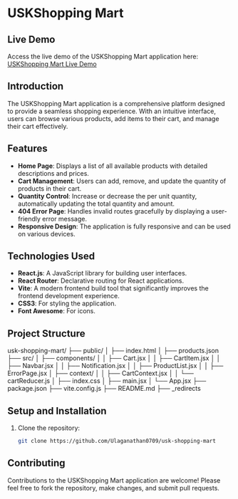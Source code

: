 # USKShopping Mart

## Live Demo
Access the live demo of the USKShopping Mart application here: [USKShopping Mart Live Demo](https://your-live-demo-link.com)

## Introduction
The USKShopping Mart application is a comprehensive platform designed to provide a seamless shopping experience. With an intuitive interface, users can browse various products, add items to their cart, and manage their cart effectively.

## Features
- **Home Page**: Displays a list of all available products with detailed descriptions and prices.
- **Cart Management**: Users can add, remove, and update the quantity of products in their cart.
- **Quantity Control**: Increase or decrease the per unit quantity, automatically updating the total quantity and amount.
- **404 Error Page**: Handles invalid routes gracefully by displaying a user-friendly error message.
- **Responsive Design**: The application is fully responsive and can be used on various devices.

## Technologies Used
- **React.js**: A JavaScript library for building user interfaces.
- **React Router**: Declarative routing for React applications.
- **Vite**: A modern frontend build tool that significantly improves the frontend development experience.
- **CSS3**: For styling the application.
- **Font Awesome**: For icons.

## Project Structure

usk-shopping-mart/
├── public/
│   ├── index.html
│   ├── products.json
├── src/
│   ├── components/
│   │   ├── Cart.jsx
│   │   ├── CartItem.jsx
│   │   ├── Navbar.jsx
│   │   ├── Notification.jsx
│   │   ├── ProductList.jsx
│   │   ├── ErrorPage.jsx
│   ├── context/
│   │   ├── CartContext.jsx
│   │   └── cartReducer.js
│   ├── index.css
│   ├── main.jsx
│   └── App.jsx
├── package.json
├── vite.config.js
├── README.md
├── _redirects

## Setup and Installation
1. Clone the repository:
   ```bash
   git clone https://github.com/Ulaganathan0709/usk-shopping-mart

## Contributing
Contributions to the USKShopping Mart application are welcome! Please feel free to fork the repository, make changes, and submit pull requests.